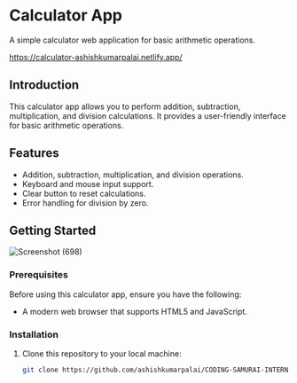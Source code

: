 # Calculator App

A simple calculator web application for basic arithmetic operations.

https://calculator-ashishkumarpalai.netlify.app/
## Introduction

This calculator app allows you to perform addition, subtraction, multiplication, and division calculations. It provides a user-friendly interface for basic arithmetic operations.

## Features

- Addition, subtraction, multiplication, and division operations.
- Keyboard and mouse input support.
- Clear button to reset calculations.
- Error handling for division by zero.

## Getting Started

![Screenshot (698)](https://github.com/ashishkumarpalai/CODING-SAMURAI-INTERNSHIP-TASK/assets/112760336/310ff303-0404-4f19-bd80-5bed701f0210)

### Prerequisites

Before using this calculator app, ensure you have the following:

- A modern web browser that supports HTML5 and JavaScript.

### Installation

1. Clone this repository to your local machine:

   ```bash
   git clone https://github.com/ashishkumarpalai/CODING-SAMURAI-INTERNSHIP-TASK.git
